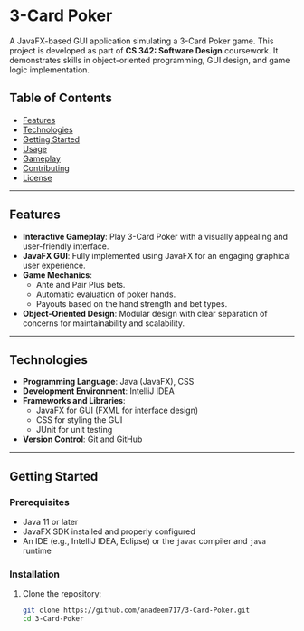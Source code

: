 # 3-Card Poker

A JavaFX-based GUI application simulating a 3-Card Poker game. This project is developed as part of **CS 342: Software Design** coursework. It demonstrates skills in object-oriented programming, GUI design, and game logic implementation.

## Table of Contents

- [Features](#features)
- [Technologies](#technologies)
- [Getting Started](#getting-started)
- [Usage](#usage)
- [Gameplay](#gameplay)
- [Contributing](#contributing)
- [License](#license)

---

## Features

- **Interactive Gameplay**: Play 3-Card Poker with a visually appealing and user-friendly interface.
- **JavaFX GUI**: Fully implemented using JavaFX for an engaging graphical user experience.
- **Game Mechanics**:
  - Ante and Pair Plus bets.
  - Automatic evaluation of poker hands.
  - Payouts based on the hand strength and bet types.
- **Object-Oriented Design**: Modular design with clear separation of concerns for maintainability and scalability.

---

## Technologies

- **Programming Language**: Java (JavaFX), CSS  
- **Development Environment**: IntelliJ IDEA  
- **Frameworks and Libraries**:  
  - JavaFX for GUI (FXML for interface design)  
  - CSS for styling the GUI  
  - JUnit for unit testing  
- **Version Control**: Git and GitHub  


---

## Getting Started

### Prerequisites

- Java 11 or later
- JavaFX SDK installed and properly configured
- An IDE (e.g., IntelliJ IDEA, Eclipse) or the `javac` compiler and `java` runtime

### Installation

1. Clone the repository:
   ```bash
   git clone https://github.com/anadeem717/3-Card-Poker.git
   cd 3-Card-Poker
